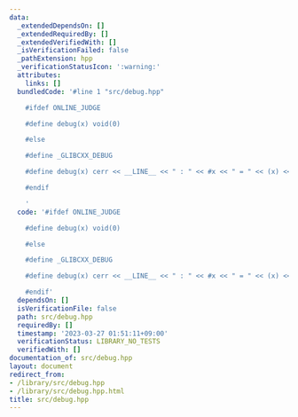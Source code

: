 ```yaml
---
data:
  _extendedDependsOn: []
  _extendedRequiredBy: []
  _extendedVerifiedWith: []
  _isVerificationFailed: false
  _pathExtension: hpp
  _verificationStatusIcon: ':warning:'
  attributes:
    links: []
  bundledCode: '#line 1 "src/debug.hpp"

    #ifdef ONLINE_JUDGE

    #define debug(x) void(0)

    #else

    #define _GLIBCXX_DEBUG

    #define debug(x) cerr << __LINE__ << " : " << #x << " = " << (x) << endl

    #endif

    '
  code: '#ifdef ONLINE_JUDGE

    #define debug(x) void(0)

    #else

    #define _GLIBCXX_DEBUG

    #define debug(x) cerr << __LINE__ << " : " << #x << " = " << (x) << endl

    #endif'
  dependsOn: []
  isVerificationFile: false
  path: src/debug.hpp
  requiredBy: []
  timestamp: '2023-03-27 01:51:11+09:00'
  verificationStatus: LIBRARY_NO_TESTS
  verifiedWith: []
documentation_of: src/debug.hpp
layout: document
redirect_from:
- /library/src/debug.hpp
- /library/src/debug.hpp.html
title: src/debug.hpp
---
```

